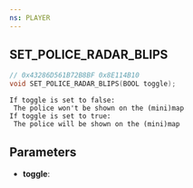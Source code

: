 ```yaml
---
ns: PLAYER
---
```

## SET_POLICE_RADAR_BLIPS

```c
// 0x43286D561B72B8BF 0x8E114B10
void SET_POLICE_RADAR_BLIPS(BOOL toggle);
```

```
If toggle is set to false:
 The police won't be shown on the (mini)map
If toggle is set to true:
 The police will be shown on the (mini)map
```

## Parameters
* **toggle**: 

